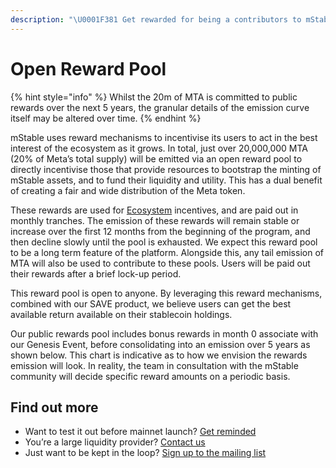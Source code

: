 ```yaml
---
description: "\U0001F381 Get rewarded for being a contributors to mStable’s liquidity and utility"
---
```


# Open Reward Pool

{% hint style="info" %}
Whilst the 20m of MTA is committed to public rewards over the next 5 years, the granular details of the emission curve itself may be altered over time.
{% endhint %}

mStable uses reward mechanisms to incentivise its users to act in the best interest of the ecosystem as it grows. In total, just over 20,000,000 MTA \(20% of Meta’s total supply\) will be emitted via an open reward pool to directly incentivise those that provide resources to bootstrap the minting of mStable assets, and to fund their liquidity and utility. This has a dual benefit of creating a fair and wide distribution of the Meta token.

These rewards are used for [Ecosystem](ecosystem.md) incentives, and are paid out in monthly tranches. The emission of these rewards will remain stable or increase over the first 12 months from the beginning of the program, and then decline slowly until the pool is exhausted. We expect this reward pool to be a long term feature of the platform. Alongside this, any tail emission of MTA will also be used to contribute to these pools. Users will be paid out their rewards after a brief lock-up period. 

This reward pool is open to anyone. By leveraging this reward mechanisms, combined with our SAVE product, we believe users can get the best available return available on their stablecoin holdings.

Our public rewards pool includes bonus rewards in month 0 associate with our Genesis Event, before consolidating into an emission over 5 years as shown below. This chart is indicative as to how we envision the rewards emission will look. In reality, the team in consultation with the mStable community will decide specific reward amounts on a periodic basis. 

## Find out more

* Want to test it out before mainnet launch? [Get reminded](http://eepurl.com/gogePn)
* You’re a large liquidity provider? [Contact us](mailto:james@mstable.org?subject="Providing%20liquidity%20to%20mStable%20assets")
* Just want to be kept in the loop? [Sign up to the mailing list](http://eepurl.com/gogePn)

